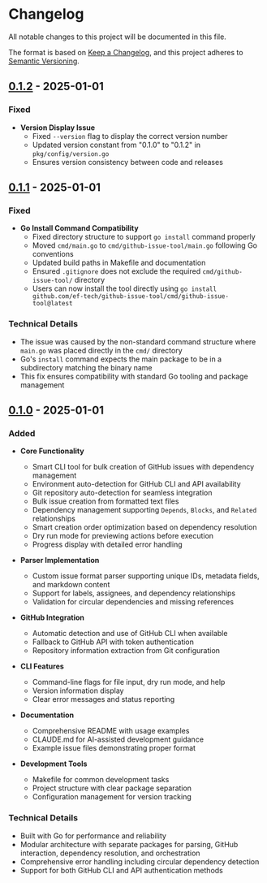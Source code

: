 # Changelog

All notable changes to this project will be documented in this file.

The format is based on [Keep a Changelog](https://keepachangelog.com/en/1.0.0/),
and this project adheres to [Semantic Versioning](https://semver.org/spec/v2.0.0.html).

## [0.1.2] - 2025-01-01

### Fixed

- **Version Display Issue**
  - Fixed `--version` flag to display the correct version number
  - Updated version constant from "0.1.0" to "0.1.2" in `pkg/config/version.go`
  - Ensures version consistency between code and releases

## [0.1.1] - 2025-01-01

### Fixed

- **Go Install Command Compatibility**
  - Fixed directory structure to support `go install` command properly
  - Moved `cmd/main.go` to `cmd/github-issue-tool/main.go` following Go conventions
  - Updated build paths in Makefile and documentation
  - Ensured `.gitignore` does not exclude the required `cmd/github-issue-tool/` directory
  - Users can now install the tool directly using `go install github.com/ef-tech/github-issue-tool/cmd/github-issue-tool@latest`

### Technical Details

- The issue was caused by the non-standard command structure where `main.go` was placed directly in the `cmd/` directory
- Go's `install` command expects the main package to be in a subdirectory matching the binary name
- This fix ensures compatibility with standard Go tooling and package management

## [0.1.0] - 2025-01-01

### Added

- **Core Functionality**
  - Smart CLI tool for bulk creation of GitHub issues with dependency management
  - Environment auto-detection for GitHub CLI and API availability
  - Git repository auto-detection for seamless integration
  - Bulk issue creation from formatted text files
  - Dependency management supporting `Depends`, `Blocks`, and `Related` relationships
  - Smart creation order optimization based on dependency resolution
  - Dry run mode for previewing actions before execution
  - Progress display with detailed error handling

- **Parser Implementation**
  - Custom issue format parser supporting unique IDs, metadata fields, and markdown content
  - Support for labels, assignees, and dependency relationships
  - Validation for circular dependencies and missing references

- **GitHub Integration**
  - Automatic detection and use of GitHub CLI when available
  - Fallback to GitHub API with token authentication
  - Repository information extraction from Git configuration

- **CLI Features**
  - Command-line flags for file input, dry run mode, and help
  - Version information display
  - Clear error messages and status reporting

- **Documentation**
  - Comprehensive README with usage examples
  - CLAUDE.md for AI-assisted development guidance
  - Example issue files demonstrating proper format

- **Development Tools**
  - Makefile for common development tasks
  - Project structure with clear package separation
  - Configuration management for version tracking

### Technical Details

- Built with Go for performance and reliability
- Modular architecture with separate packages for parsing, GitHub interaction, dependency resolution, and orchestration
- Comprehensive error handling including circular dependency detection
- Support for both GitHub CLI and API authentication methods

[0.1.2]: https://github.com/ef-tech/github-issue-tool/releases/tag/v0.1.2
[0.1.1]: https://github.com/ef-tech/github-issue-tool/releases/tag/v0.1.1
[0.1.0]: https://github.com/ef-tech/github-issue-tool/releases/tag/v0.1.0